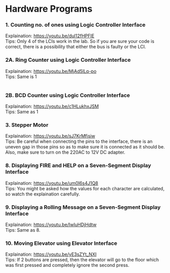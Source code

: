 # Hardware Programs

### 1. Counting no. of ones using Logic Controller Interface
Explaination: https://youtu.be/dul12fHPFlE <br />
Tips: Only 4 of the LCIs work in the lab. So if you are sure your code is correct, there is
a possibility that either the bus is faulty or the LCI.<br />

### 2A. Ring Counter using Logic Controller Interface <br />
Explaination: https://youtu.be/MjAd5lLq-po<br />
Tips: Same is 1<br />
<br />
### 2B. BCD Counter using Logic Controller Interface<br />
Explaination: https://youtu.be/c1HLukhxJSM<br />
Tips: Same as 1<br />

### 3. Stepper Motor<br />
Explaination: https://youtu.be/sJ7KrMfjsiw<br />
Tips: Be careful when connecting the pins to the interface, there is an uneven gap in those
      pins so as to make sure it is connected as it should be. Also, make sure to turn on 
      the 220AC to 12V DC adapter.<br />

### 8. Displaying FIRE and HELP on a Seven-Segment Display Interface <br />
Explaination: https://youtu.be/um0I6s4J1Q8<br />
Tips: You might be asked how the values for each character are calculated, so watch the
      explaination carefully.<br />

### 9. Displaying a Rolling Message on a Seven-Segment Display Interface<br />
Explaination: https://youtu.be/IwluHDjHdtw<br />
Tips: Same as 8.<br />

### 10. Moving Elevator using Elevator Interface<br />
Explaination: https://youtu.be/yE3sZYt_NXI<br />
Tips: If 2 buttons are pressed, then the elevator will go to the floor which was first pressed
      and completely ignore the second press.<br />